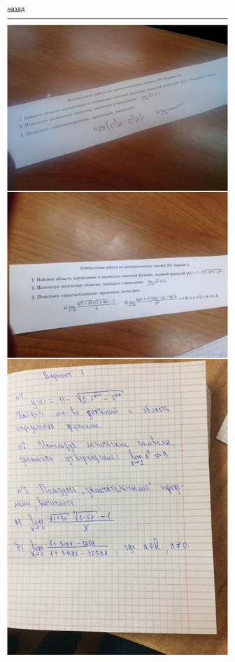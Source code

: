 [назад](../../isit/isit-1-1.md#Математический-анализ)
***
![матанализ практика вариант номер 1](../../images/mathan/practice/att2/pr1.jpg)
![матанализ практика вариант номер 2](../../images/mathan/practice/att2/pr2.jpg)
![матанализ практика вариант номер 3](../../images/mathan/practice/att2/pr3.jpg)